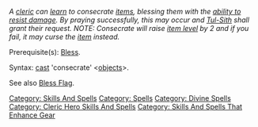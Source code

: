 *A [cleric](:Category:_Clerics.md "wikilink") can
[learn](Practice.md "wikilink") to consecrate
[items](:Category:_Objects.md "wikilink"), blessing them with the
[ability to resist
damage](:Category:_Skills_And_Spells_That_Enhance_Gear.md "wikilink").
By praying successfully, this may occur and
[Tul-Sith](Tul-Sith.md "wikilink") shall grant their request. NOTE:
Consecrate will raise [item level](Object_Level.md "wikilink") by 2 and
if you fail, it may curse the [item](:Category:_Objects.md "wikilink")
instead.*

Prerequisite(s): [Bless](Bless.md "wikilink").

Syntax: [cast](Cast.md "wikilink") 'consecrate'
\<[objects](:Category:_Objects.md "wikilink")\>.

See also [Bless Flag](Bless_Flag.md "wikilink").

[Category: Skills And Spells](Category:_Skills_And_Spells "wikilink")
[Category: Spells](Category:_Spells "wikilink") [Category: Divine
Spells](Category:_Divine_Spells "wikilink") [Category: Cleric Hero
Skills And Spells](Category:_Cleric_Hero_Skills_And_Spells "wikilink")
[Category: Skills And Spells That Enhance
Gear](Category:_Skills_And_Spells_That_Enhance_Gear "wikilink")
